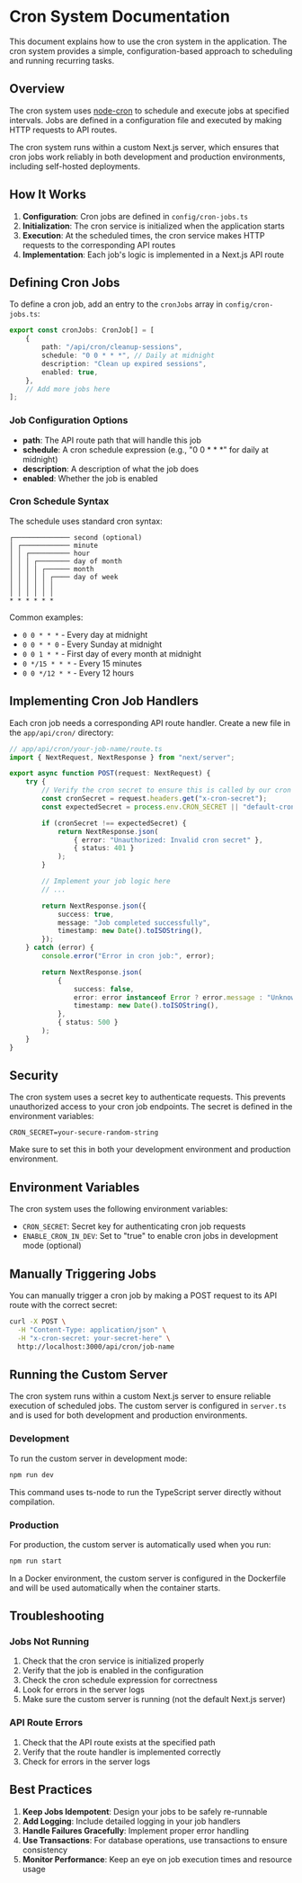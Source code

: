 # Cron System Documentation

This document explains how to use the cron system in the application. The cron system provides a simple, configuration-based approach to scheduling and running recurring tasks.

## Overview

The cron system uses [node-cron](https://github.com/node-cron/node-cron) to schedule and execute jobs at specified intervals. Jobs are defined in a configuration file and executed by making HTTP requests to API routes.

The cron system runs within a custom Next.js server, which ensures that cron jobs work reliably in both development and production environments, including self-hosted deployments.

## How It Works

1. **Configuration**: Cron jobs are defined in `config/cron-jobs.ts`
2. **Initialization**: The cron service is initialized when the application starts
3. **Execution**: At the scheduled times, the cron service makes HTTP requests to the corresponding API routes
4. **Implementation**: Each job's logic is implemented in a Next.js API route

## Defining Cron Jobs

To define a cron job, add an entry to the `cronJobs` array in `config/cron-jobs.ts`:

```typescript
export const cronJobs: CronJob[] = [
	{
		path: "/api/cron/cleanup-sessions",
		schedule: "0 0 * * *", // Daily at midnight
		description: "Clean up expired sessions",
		enabled: true,
	},
	// Add more jobs here
];
```

### Job Configuration Options

- **path**: The API route path that will handle this job
- **schedule**: A cron schedule expression (e.g., "0 0 \* \* \*" for daily at midnight)
- **description**: A description of what the job does
- **enabled**: Whether the job is enabled

### Cron Schedule Syntax

The schedule uses standard cron syntax:

```
┌────────────── second (optional)
│ ┌──────────── minute
│ │ ┌────────── hour
│ │ │ ┌──────── day of month
│ │ │ │ ┌────── month
│ │ │ │ │ ┌──── day of week
│ │ │ │ │ │
│ │ │ │ │ │
* * * * * *
```

Common examples:

- `0 0 * * *` - Every day at midnight
- `0 0 * * 0` - Every Sunday at midnight
- `0 0 1 * *` - First day of every month at midnight
- `0 */15 * * *` - Every 15 minutes
- `0 0 */12 * *` - Every 12 hours

## Implementing Cron Job Handlers

Each cron job needs a corresponding API route handler. Create a new file in the `app/api/cron/` directory:

```typescript
// app/api/cron/your-job-name/route.ts
import { NextRequest, NextResponse } from "next/server";

export async function POST(request: NextRequest) {
	try {
		// Verify the cron secret to ensure this is called by our cron service
		const cronSecret = request.headers.get("x-cron-secret");
		const expectedSecret = process.env.CRON_SECRET || "default-cron-secret";

		if (cronSecret !== expectedSecret) {
			return NextResponse.json(
				{ error: "Unauthorized: Invalid cron secret" },
				{ status: 401 }
			);
		}

		// Implement your job logic here
		// ...

		return NextResponse.json({
			success: true,
			message: "Job completed successfully",
			timestamp: new Date().toISOString(),
		});
	} catch (error) {
		console.error("Error in cron job:", error);

		return NextResponse.json(
			{
				success: false,
				error: error instanceof Error ? error.message : "Unknown error",
				timestamp: new Date().toISOString(),
			},
			{ status: 500 }
		);
	}
}
```

## Security

The cron system uses a secret key to authenticate requests. This prevents unauthorized access to your cron job endpoints. The secret is defined in the environment variables:

```
CRON_SECRET=your-secure-random-string
```

Make sure to set this in both your development environment and production environment.

## Environment Variables

The cron system uses the following environment variables:

- `CRON_SECRET`: Secret key for authenticating cron job requests
- `ENABLE_CRON_IN_DEV`: Set to "true" to enable cron jobs in development mode (optional)

## Manually Triggering Jobs

You can manually trigger a cron job by making a POST request to its API route with the correct secret:

```bash
curl -X POST \
  -H "Content-Type: application/json" \
  -H "x-cron-secret: your-secret-here" \
  http://localhost:3000/api/cron/job-name
```

## Running the Custom Server

The cron system runs within a custom Next.js server to ensure reliable execution of scheduled jobs. The custom server is configured in `server.ts` and is used for both development and production environments.

### Development

To run the custom server in development mode:

```bash
npm run dev
```

This command uses ts-node to run the TypeScript server directly without compilation.

### Production

For production, the custom server is automatically used when you run:

```bash
npm run start
```

In a Docker environment, the custom server is configured in the Dockerfile and will be used automatically when the container starts.

## Troubleshooting

### Jobs Not Running

1. Check that the cron service is initialized properly
2. Verify that the job is enabled in the configuration
3. Check the cron schedule expression for correctness
4. Look for errors in the server logs
5. Make sure the custom server is running (not the default Next.js server)

### API Route Errors

1. Check that the API route exists at the specified path
2. Verify that the route handler is implemented correctly
3. Check for errors in the server logs

## Best Practices

1. **Keep Jobs Idempotent**: Design your jobs to be safely re-runnable
2. **Add Logging**: Include detailed logging in your job handlers
3. **Handle Failures Gracefully**: Implement proper error handling
4. **Use Transactions**: For database operations, use transactions to ensure consistency
5. **Monitor Performance**: Keep an eye on job execution times and resource usage
